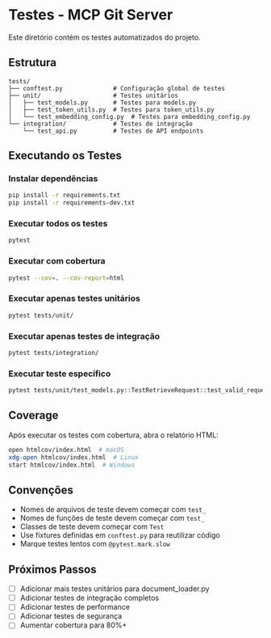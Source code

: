 # Testes - MCP Git Server

Este diretório contém os testes automatizados do projeto.

## Estrutura

```
tests/
├── conftest.py              # Configuração global de testes
├── unit/                    # Testes unitários
│   ├── test_models.py       # Testes para models.py
│   ├── test_token_utils.py  # Testes para token_utils.py
│   └── test_embedding_config.py  # Testes para embedding_config.py
└── integration/             # Testes de integração
    └── test_api.py          # Testes de API endpoints
```

## Executando os Testes

### Instalar dependências

```bash
pip install -r requirements.txt
pip install -r requirements-dev.txt
```

### Executar todos os testes

```bash
pytest
```

### Executar com cobertura

```bash
pytest --cov=. --cov-report=html
```

### Executar apenas testes unitários

```bash
pytest tests/unit/
```

### Executar apenas testes de integração

```bash
pytest tests/integration/
```

### Executar teste específico

```bash
pytest tests/unit/test_models.py::TestRetrieveRequest::test_valid_request
```

## Coverage

Após executar os testes com cobertura, abra o relatório HTML:

```bash
open htmlcov/index.html  # macOS
xdg-open htmlcov/index.html  # Linux
start htmlcov/index.html  # Windows
```

## Convenções

- Nomes de arquivos de teste devem começar com `test_`
- Nomes de funções de teste devem começar com `test_`
- Classes de teste devem começar com `Test`
- Use fixtures definidas em `conftest.py` para reutilizar código
- Marque testes lentos com `@pytest.mark.slow`

## Próximos Passos

- [ ] Adicionar mais testes unitários para document_loader.py
- [ ] Adicionar testes de integração completos
- [ ] Adicionar testes de performance
- [ ] Adicionar testes de segurança
- [ ] Aumentar cobertura para 80%+
